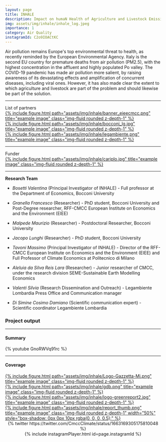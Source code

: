 ```yaml
---
layout: page
title: INHALE
description: Impact on humaN Health of Agriculture and Livestock Emissions
img: assets/img/inhale/inhale_log.jpeg
importance: 1
category: Air Quality
instagramId: C2o9IOACtKC
---
```


Air pollution remains Europe's top environmental threat to health, as recently reminded by the European Environmental Agency. Italy is the second EU country for premature deaths from air pollution (PM2.5), with the highest concentration in the affluent and highly populated Po valley. The COVID-19 pandemic has made air pollution more salient, by raising awareness of its devastating effects and amplification of concurrent diseases, including viral ones.
However, it has also made clear the extent to which agriculture and livestock are part of the problem and should likewise be part of the solution.

---


<div class="caption">
    List of partners
</div>
<div class="row">
    <div class="col-sm mt-3 mt-md-0">
      <a href="https://www.cmcc.it/projects/inhale-impact-on-human-health-of-agriculture-and-livestock-emissions">{% include figure.html path="assets/img/inhale/banner_eieecmcc.png" title="example image" class="img-fluid rounded z-depth-1" %}</a>
    </div>
    <div class="col-sm mt-3 mt-md-0">
        <a href="https://green.unibocconi.eu/research/research-areas/environment-and-climate-change/inhale">{% include figure.html path="assets/img/inhale/bocconi_lg.jpg" title="example image" class="img-fluid rounded z-depth-1" %}</a>
    </div>
    <div class="col-sm mt-3 mt-md-0">
        <a href="https://www.legambientelombardia.it/inhale-impatto-delle-emissioni-di-agricoltura-e-allevamenti-intensivi-sulla-salute-umana/">{% include figure.html path="assets/img/inhale/legambiente.png" title="example image" class="img-fluid rounded z-depth-1" %}</a>
    </div>
</div>

---

<div class="caption">
    Funder
</div>
<div class="row">
    <div class="col-sm mt-3 mt-md-0">
        <a href="https://www.fondazionecariplo.it/it/index.html">{% include figure.html path="assets/img/inhale/cariplo.jpg" title="example image" class="img-fluid rounded z-depth-1" %}</a>
    </div>
</div>

 ---

<strong> Research Team </strong>


- *Bosetti Valentina* (Principal Investigator of INHALE) - Full professor at the Department of Economics, Bocconi University

- *Granella Francesco* (Researcher) - PhD student, Bocconi University and Post-Degree researcher, RFF-CMCC European Institute on Economics and the Environment (EIEE)

- *Malpede Maurizio* (Researcher) - Postdoctoral Researcher, Bocconi University

- *Jacopo Lunghi* (Researcher) - PhD student, Bocconi University

- *Tavoni Massimo* (Principal Investigator of INHALE) - Director of the RFF-CMCC European Institute on Economics and the Environment (EIEE) and Full Professor of Climate Economics at Politecnico di Milano

- *Aleluia da Silva Reis Lara* (Researcher) - Junior researcher of CMCC, under the research division SEME-Sustainable Earth Modelling Economics

- *Valenti Silvia* (Research Dissemination and Outreach) - Legambiente Lombardia Press Office and Communication manager

- *Di Simine Cosimo Damiano* (Scientific communication expert) - Scientific coordinator Legambiente Lombardia

### Project output
---
#### Summary


{% youtube GnoRWVq91rc %}


---
#### Coverage

<div class="row">
    <div class="col-sm mt-3 mt-md-0">
      <a href="https://www.gazzettadimilano.it/top-news/zootecnia-e-polveri-sottili-i-legami-e-le-soluzioni-nel-progetto-inhale/">{% include figure.html path="assets/img/inhale/Logo-Gazzetta-Mi.png" title="example image" class="img-fluid rounded z-depth-1" %}</a>
    </div>
    <div class="col-sm mt-3 mt-md-0">
        <a href="https://www.giornaledibrescia.it/brescia-e-hinterland/inquinamento-zootecnico-brescia-e-al-primo-posto-in-lombardia-b0eu79cc">{% include figure.html path="assets/img/inhale/gdb.png" title="example image" class="img-fluid rounded z-depth-1" %}</a>
    </div>
    <div class="col-sm mt-3 mt-md-0">
        <a href="https://www.legambientelombardia.it/inhale-impatto-delle-emissioni-di-agricoltura-e-allevamenti-intensivi-sulla-salute-umana/">{% include figure.html path="assets/img/inhale/logo-greenreport2.jpg" title="example image" class="img-fluid rounded z-depth-1" %}</a>
    </div>
</div>

<div class="row">
    <div class="col-sm mt-3 mt-md-0 text-center">
        <a href="https://www.raiplay.it/video/2024/01/Report---Puntata-del-28012024-71188538-16ca-4d7b-bfed-53e33263ac77.html">{% include figure.html path="assets/img/inhale/report_thumb.png" title="example image" class="img-fluid rounded z-depth-1" width="50%" style="box-shadow: 0px 0px 10px rgba(0, 0, 0, 0.5);" %}</a>
    </div>
</div>

<center> {% twitter https://twitter.com/CmccClimate/status/1663169305175810048 %} </center>

<center> {% include instagramPlayer.html id=page.instagramId %} </center>
